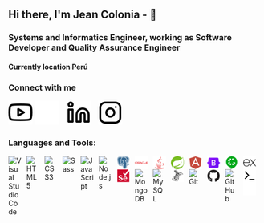 ## Hi there, I'm Jean Colonia - 👋 
### Systems and Informatics Engineer, working as Software Developer and Quality Assurance Engineer
#### Currently location Perú


### Connect with me

[![website](./img/youtube-light.svg)](https://www.youtube.com/channel/UCpOlazz3W7XgADPeijoI6Yg#gh-dark-mode-only)
[![website](./img/instagram-dark.svg)](https://www.instagram.com/jeancolonia#gh-dark-mode-only)
&nbsp;&nbsp;
[![website](./img/linkedin-light.svg)](https://www.linkedin.com/in/jeancolonia#gh-light-mode-only)
&nbsp;&nbsp;
[![website](./img/instagram-light.svg)](https://www.instagram.com/jeancolonia#gh-light-mode-only)

### Languages and Tools:

<img align="left" alt="Visual Studio Code" width="26px" src="https://cdn.jsdelivr.net/gh/devicons/devicon/icons/vscode/vscode-original.svg" style="padding-right:10px;" />
<img align="left" alt="HTML5" width="26px" src="https://cdn.jsdelivr.net/gh/devicons/devicon/icons/html5/html5-original.svg" style="padding-right:10px;" />
<img align="left" alt="CSS3" width="26px" src="https://cdn.jsdelivr.net/gh/devicons/devicon/icons/css3/css3-original.svg" style="padding-right:10px;" />
<img align="left" alt="Sass" width="26px" src="https://cdn.jsdelivr.net/gh/devicons/devicon/icons/sass/sass-original.svg" style="padding-right:10px;" />
<img align="left" alt="JavaScript" width="26px" src="https://cdn.jsdelivr.net/gh/devicons/devicon/icons/javascript/javascript-original.svg" style="padding-right:10px;" />
<img align="left" alt="Node.js" width="26px" src="https://cdn.jsdelivr.net/gh/devicons/devicon/icons/nodejs/nodejs-original.svg" style="padding-right:10px;" />
<img align="left" alt="postgresql" width="26px" src="./img/postgresql-plain.svg" style="padding-right:10px;" />
<img align="left" alt="oracle" width="26px" src="./img/oracle-original.svg" style="padding-right:10px;" />
<img align="left" alt="java" width="26px" src="./img/java-plain.svg" style="padding-right:10px;" />
<img align="left" alt="spring" width="26px" src="./img/spring-original.svg" style="padding-right:10px;" />
<img align="left" alt="angular" width="26px" src="./img/angularjs-plain.svg" style="padding-right:10px;" />
<img align="left" alt="bootstrap" width="26px" src="./img/bootstrap-original.svg" style="padding-right:10px;" />
<img align="left" alt="cucumber" width="26px" src="./img/cucumber-plain.svg" style="padding-right:10px;" />
<img align="left" alt="express" width="26px" src="./img/express-original.svg" style="padding-right:10px;" />
<img align="left" alt="selenium" width="26px" src="./img/selenium-original.svg" style="padding-right:10px;" />
<img align="left" alt="MongoDB" width="26px" src="https://cdn.jsdelivr.net/gh/devicons/devicon/icons/mongodb/mongodb-original.svg" style="padding-right:10px;" />
<img align="left" alt="MySQL" width="26px" src="https://cdn.jsdelivr.net/gh/devicons/devicon/icons/mysql/mysql-original.svg" style="padding-right:10px;"/>
<img align="left" alt="SQL Server" width="26px" src="./img/microsoftsqlserver-plain.svg" style="padding-right:10px;"/>
<img align="left" alt="Git" width="26px" src="https://cdn.jsdelivr.net/gh/devicons/devicon/icons/git/git-original.svg" style="padding-right:10px;" />
<img align="left" alt="GitHub" width="26px" src="./img/github-original.svg" style="padding-right:10px;" />
<img align="left" alt="GitHub" width="26px" src="https://user-images.githubusercontent.com/3369400139448065-39a229ba-4b06-434b-bc67-616e2ed80c8f.png" style="padding-right:10px;" />
<img align="left" alt="Terminal" width="26px" src="./img/terminal-light.svg" />
<img align="left" alt="Terminal" width="26px" src="./img/terminal-dark.svg" />

<br />
<br />

